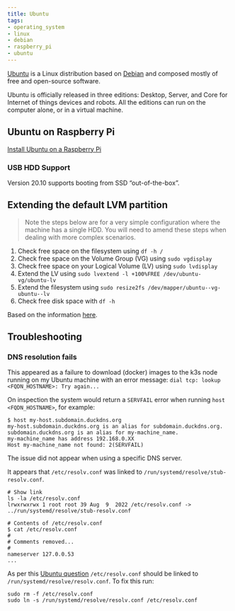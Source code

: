 ```yaml
---
title: Ubuntu
tags:
- operating_system
- linux
- debian
- raspberry_pi
- ubuntu
---
```


[Ubuntu](https://ubuntu.com/) is a Linux distribution based on [Debian](../debian) and composed mostly of free and open-source software. 
<!--more-->
Ubuntu is officially released in three editions: Desktop, Server, and Core for Internet of things devices and robots. 
All the editions can run on the computer alone, or in a virtual machine.

## Ubuntu on Raspberry Pi

[Install Ubuntu on a Raspberry Pi](https://ubuntu.com/download/raspberry-pi)

### USB HDD Support

Version 20.10 supports booting from SSD “out-of-the-box”.

## Extending the default LVM partition

> Note the steps below are for a very simple configuration where the machine has a single HDD.
> You will need to amend these steps when dealing with more complex scenarios.

1. Check free space on the filesystem using `df -h /`
2. Check free space on the Volume Group (VG) using `sudo vgdisplay`
3. Check free space on your Logical Volume (LV) using `sudo lvdisplay`
4. Extend the LV using `sudo lvextend -l +100%FREE /dev/ubuntu-vg/ubuntu-lv`
5. Extend the filesystem using `sudo resize2fs /dev/mapper/ubuntu--vg-ubuntu--lv`
6. Check free disk space with `df -h`

Based on the information [here](https://packetpushers.net/blog/ubuntu-extend-your-default-lvm-space/).

## Troubleshooting

### DNS resolution fails

This appeared as a failure to download (docker) images to the k3s node running on my Ubuntu machine with an error message:
`dial tcp: lookup <FQDN_HOSTNAME>: Try again...`

On inspection the system would return a `SERVFAIL` error when running `host <FQDN_HOSTNAME>`, for example:

```shell
$ host my-host.subdomain.duckdns.org
my-host.subdomain.duckdns.org is an alias for subdomain.duckdns.org.
subdomain.duckdns.org is an alias for my-machine_name.
my-machine_name has address 192.168.0.XX
Host my-machine_name not found: 2(SERVFAIL)
```
The issue did not appear when using a specific DNS server.

It appears that ``/etc/resolv.conf`` was linked to `/run/systemd/resolve/stub-resolv.conf`.

```shell
# Show link
ls -la /etc/resolv.conf
lrwxrwxrwx 1 root root 39 Aug  9  2022 /etc/resolv.conf -> ../run/systemd/resolve/stub-resolv.conf

# Contents of /etc/resolv.conf
$ cat /etc/resolv.conf
#
# Comments removed...
#
nameserver 127.0.0.53
...
```

As per this [Ubuntu question](https://askubuntu.com/questions/1068131/ubuntu-18-04-local-domain-dns-lookup-not-working) 
`/etc/resolv.conf` should be linked to `/run/systemd/resolve/resolv.conf`. 
To fix this run:

```shell
sudo rm -f /etc/resolv.conf
sudo ln -s /run/systemd/resolve/resolv.conf /etc/resolv.conf
```